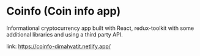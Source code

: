 # Coinfo (Coin info app)

Informational cryptocurrency app built with React, redux-toolkit with some additional libraries and using a third party API.

link: https://coinfo-dimahvatit.netlify.app/
